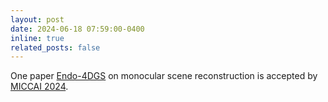 ```yaml
---
layout: post
date: 2024-06-18 07:59:00-0400
inline: true
related_posts: false
---
```


One paper [Endo-4DGS](https://arxiv.org/abs/2401.16416) on monocular scene reconstruction is accepted by [MICCAI 2024](https://conferences.miccai.org/2024/en/).
